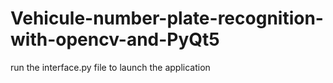 # Vehicule-number-plate-recognition-with-opencv-and-PyQt5

run the interface.py file to launch the application
